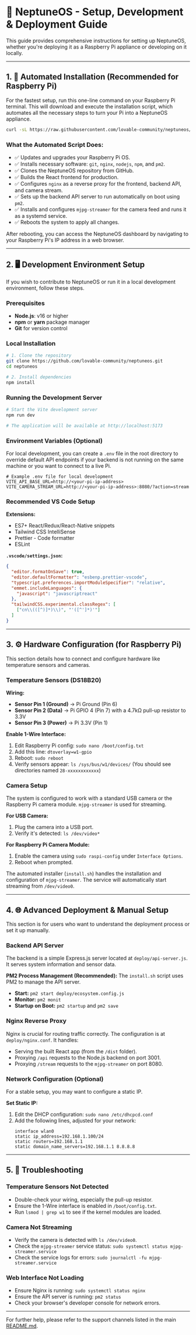 
# 🌊 NeptuneOS - Setup, Development & Deployment Guide

This guide provides comprehensive instructions for setting up NeptuneOS, whether you're deploying it as a Raspberry Pi appliance or developing on it locally.

---

## 1. 🚀 Automated Installation (Recommended for Raspberry Pi)

For the fastest setup, run this one-line command on your Raspberry Pi terminal. This will download and execute the installation script, which automates all the necessary steps to turn your Pi into a NeptuneOS appliance.

```bash
curl -sL https://raw.githubusercontent.com/lovable-community/neptuneos/main/deploy/install.sh | sudo bash
```

### What the Automated Script Does:
- ✅ Updates and upgrades your Raspberry Pi OS.
- ✅ Installs necessary software: `git`, `nginx`, `nodejs`, `npm`, and `pm2`.
- ✅ Clones the NeptuneOS repository from GitHub.
- ✅ Builds the React frontend for production.
- ✅ Configures `nginx` as a reverse proxy for the frontend, backend API, and camera stream.
- ✅ Sets up the backend API server to run automatically on boot using `pm2`.
- ✅ Installs and configures `mjpg-streamer` for the camera feed and runs it as a systemd service.
- ✅ Reboots the system to apply all changes.

After rebooting, you can access the NeptuneOS dashboard by navigating to your Raspberry Pi's IP address in a web browser.

---

## 2. 🖥️ Development Environment Setup

If you wish to contribute to NeptuneOS or run it in a local development environment, follow these steps.

### Prerequisites
- **Node.js**: v16 or higher
- **npm** or **yarn** package manager
- **Git** for version control

### Local Installation
```bash
# 1. Clone the repository
git clone https://github.com/lovable-community/neptuneos.git
cd neptuneos

# 2. Install dependencies
npm install
```

### Running the Development Server
```bash
# Start the Vite development server
npm run dev

# The application will be available at http://localhost:5173
```
### Environment Variables (Optional)
For local development, you can create a `.env` file in the root directory to override default API endpoints if your backend is not running on the same machine or you want to connect to a live Pi.

```env
# Example .env file for local development
VITE_API_BASE_URL=http://<your-pi-ip-address>
VITE_CAMERA_STREAM_URL=http://<your-pi-ip-address>:8080/?action=stream
```

### Recommended VS Code Setup
**Extensions:**
- ES7+ React/Redux/React-Native snippets
- Tailwind CSS IntelliSense
- Prettier - Code formatter
- ESLint

**`.vscode/settings.json`:**
```json
{
  "editor.formatOnSave": true,
  "editor.defaultFormatter": "esbenp.prettier-vscode",
  "typescript.preferences.importModuleSpecifier": "relative",
  "emmet.includeLanguages": {
    "javascript": "javascriptreact"
  },
  "tailwindCSS.experimental.classRegex": [
    ["cn\\(([^)]*)\\)", "'([^']*)'"]
  ]
}
```

---

## 3. ⚙️ Hardware Configuration (for Raspberry Pi)

This section details how to connect and configure hardware like temperature sensors and cameras.

### Temperature Sensors (DS18B20)
**Wiring:**
- **Sensor Pin 1 (Ground)** -> Pi Ground (Pin 6)
- **Sensor Pin 2 (Data)** -> Pi GPIO 4 (Pin 7) with a 4.7kΩ pull-up resistor to 3.3V
- **Sensor Pin 3 (Power)** -> Pi 3.3V (Pin 1)

**Enable 1-Wire Interface:**
1.  Edit Raspberry Pi config: `sudo nano /boot/config.txt`
2.  Add this line: `dtoverlay=w1-gpio`
3.  Reboot: `sudo reboot`
4.  Verify sensors appear: `ls /sys/bus/w1/devices/` (You should see directories named `28-xxxxxxxxxxxx`)

### Camera Setup
The system is configured to work with a standard USB camera or the Raspberry Pi camera module. `mjpg-streamer` is used for streaming.

**For USB Camera:**
1.  Plug the camera into a USB port.
2.  Verify it's detected: `ls /dev/video*`

**For Raspberry Pi Camera Module:**
1.  Enable the camera using `sudo raspi-config` under `Interface Options`.
2.  Reboot when prompted.

The automated installer (`install.sh`) handles the installation and configuration of `mjpg-streamer`. The service will automatically start streaming from `/dev/video0`.

---

## 4. 🌐 Advanced Deployment & Manual Setup

This section is for users who want to understand the deployment process or set it up manually.

### Backend API Server
The backend is a simple Express.js server located at `deploy/api-server.js`. It serves system information and sensor data.

**PM2 Process Management (Recommended):**
The `install.sh` script uses PM2 to manage the API server.
- **Start:** `pm2 start deploy/ecosystem.config.js`
- **Monitor:** `pm2 monit`
- **Startup on Boot:** `pm2 startup` and `pm2 save`

### Nginx Reverse Proxy
Nginx is crucial for routing traffic correctly. The configuration is at `deploy/nginx.conf`. It handles:
- Serving the built React app (from the `/dist` folder).
- Proxying `/api` requests to the Node.js backend on port 3001.
- Proxying `/stream` requests to the `mjpg-streamer` on port 8080.

### Network Configuration (Optional)
For a stable setup, you may want to configure a static IP.

**Set Static IP:**
1.  Edit the DHCP configuration: `sudo nano /etc/dhcpcd.conf`
2.  Add the following lines, adjusted for your network:
    ```
    interface wlan0
    static ip_address=192.168.1.100/24
    static routers=192.168.1.1
    static domain_name_servers=192.168.1.1 8.8.8.8
    ```

---

## 5. 🔧 Troubleshooting

### Temperature Sensors Not Detected
- Double-check your wiring, especially the pull-up resistor.
- Ensure the 1-Wire interface is enabled in `/boot/config.txt`.
- Run `lsmod | grep w1` to see if the kernel modules are loaded.

### Camera Not Streaming
- Verify the camera is detected with `ls /dev/video0`.
- Check the `mjpg-streamer` service status: `sudo systemctl status mjpg-streamer.service`
- Check the service logs for errors: `sudo journalctl -fu mjpg-streamer.service`

### Web Interface Not Loading
- Ensure Nginx is running: `sudo systemctl status nginx`
- Ensure the API server is running: `pm2 status`
- Check your browser's developer console for network errors.

---
For further help, please refer to the support channels listed in the main [README.md](./README.md).

